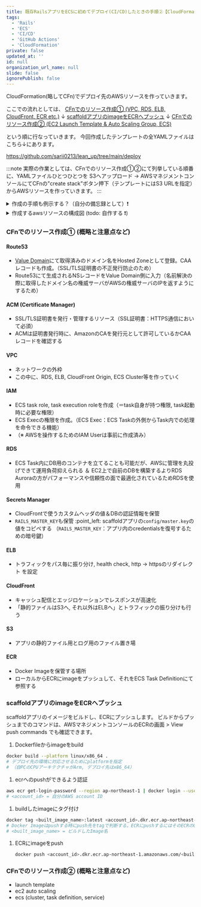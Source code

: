 ```yaml
---
title: 既存RailsアプリをECSに初めてデプロイ(CI/CD)したときの手順②【CloudFormationでリソース作成】
tags:
  - 'Rails'
  - 'ECS'
  - 'CI/CD'
  - 'GitHub Actions'
  - 'CloudFormation'
private: false
updated_at: ''
id: null
organization_url_name: null
slide: false
ignorePublish: false
---
```


CloudFormation(略してCFn)でデプロイ先のAWSリソースを作っていきます。

ここでの流れとしては、
[CFnでのリソース作成① (VPC, RDS, ELB, CloudFront, ECR etc.)](#cfnでのリソース作成-概略と注意点など)
↓
[scaffoldアプリのimageをECRへプッシュ](#scaffoldアプリのimageをecrへプッシュ)
↓
[CFnでのリソース作成② (EC2 Launch Template & Auto Scaling Group, ECS)](#cfnでのリソース作成-概略と注意点など-1)
  
という順に行なっていきます。
今回作成したテンプレートの全YAMLファイルはこちら↓にあります。

https://github.com/sarii0213/lean_up/tree/main/deploy

:::note
実際の作業としては、CFnでのリソース作成①②にて列挙している順番に、YAMLファイルひとつひとつを S3へアップロード → AWSマネジメントコンソールにてCFnの"create stack"ボタン押下（テンプレートにはS3 URLを指定）からAWSリソースを作っていきます。
:::

<details><summary>作成の手順も例示する？（自分の備忘録として）❗️</summary>

</details>


<details><summary>作成するawsリソースの構成図 (todo: 自作する ❗️)</summary>
todo: 自作する ❗️
</details>


### CFnでのリソース作成① (概略と注意点など)

#### Route53
- [Value Domain](https://www.value-domain.com/)にて取得済みのドメイン名をHosted Zoneとして登録。CAAレコードも作成。（SSL/TLS証明書の不正発行防止のため）
- Route53にて生成されるNSレコードをValue Domain側に入力（名前解決の際に取得したドメイン名の権威サーバがAWSの権威サーバのIPを返すようにするため）

#### ACM (Certificate Manager)
- SSL/TLS証明書を発行・管理するリソース（SSL証明書：HTTPS通信において必須）
- ACMは証明書発行時に、AmazonのCAを発行元として許可しているかCAAレコードを確認する

#### VPC
- ネットワークの外枠
- この中に、RDS, ELB, CloudFront Origin, ECS Cluster等を作っていく

#### IAM
- ECS task role, task execution roleを作成（＝task自身が持つ権限, task起動時に必要な権限）
- ECS Execの権限を作成。（ECS Exec：ECS Taskの外側からTask内での処理を命令できる機能） 
- （※ AWSを操作するためのIAM Userは事前に作成済み）

#### RDS
- ECS Task内にDB用のコンテナを立てることも可能だが、AWSに管理を丸投げできて運用負荷抑えられる ＆ EC2上で自前のDBを構築するよりRDS Auroraの方がパフォーマンスや信頼性の面で最適化されているためRDSを使用

#### Secrets Manager
- CloudFrontで使うカスタムヘッダの値＆DBの認証情報を保管
- `RAILS_MASTER_KEY`も保管 \:point_left: scaffoldアプリの`config/master.key`の値をコピペする
  （`RAILS_MASTER_KEY`：アプリ内のcredentialsを復号するための暗号鍵）

#### ELB
- トラフィックをパス毎に振り分け, health check, http → httpsのリダイレクト を設定

#### CloudFront
- キャッシュ配信とエッジロケーションでレスポンスが高速化
- 「静的ファイルはS3へ, それ以外はELBへ」とトラフィックの振り分けも行う

#### S3
- アプリの静的ファイル用とログ用のファイル置き場

#### ECR
- Docker Imageを保管する場所
- ローカルからECRにimageをプッシュして、それをECS Task Definitionにて参照する


### scaffoldアプリのimageをECRへプッシュ

scaffoldアプリのイメージをビルドし、ECRにプッシュします。
ビルドからプッシュまでのコマンドは、AWSマネジメントコンソールのECRの画面 > View push commands でも確認できます。

1. Dockerfileからimageをbuild
  ```sh
  docker build --platform linux/x86_64 .
  # デプロイ先の環境に対応させるためにplatformを指定
  # （自PCのCPUアーキテクチャがArm, デプロイ先はx86_64）
  ```
1. ecrへのpushができるよう認証 
  ```sh
  aws ecr get-login-password --region ap-northeast-1 | docker login --username AWS --password-stdin <account_id>.dkr.ecr.ap-northeast-1.amazonaws.com
  # <account_id> = 自分のAWS account ID
  ```

1. buildしたimageにタグ付け
  ```sh
  docker tag <built_image_name>:latest <account_id>.dkr.ecr.ap-northeast-1.amazonaws.com/<built_image_name>:latest
  # Docker Imageはpushする時にpush先をtagで判断する。ECRにpushするにはそのECRのURLを含む名前でタグ付けしておく必要がある。
  # <built_image_name> = ビルドしたImage名
  ```
  
1. ECRにimageをpush
   ```sh
   docker push <account_id>.dkr.ecr.ap-northeast-1.amazonaws.com/<built_image_name>:latest
   ```

### CFnでのリソース作成② (概略と注意点など)
- launch template
- ec2 auto scaling
- ecs (cluster, task definition, service) 
